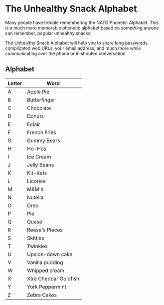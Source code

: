 # The Unhealthy Snack Alphabet
Many people have trouble remembering the NATO Phonetic Alphabet. This is a much more memorable phonetic alphabet based on something anyone can remember, popular unhealthy snacks!

The Unhealthy Snack Alphabet will help you to share long passwords, complicated web URLs, your email address, and much more while communicating over the phone or in shouted conversation.

## Alphabet

|Letter|Word|
|---|---|
|A|Apple Pie|
|B|Butterfinger|
|C|Chocolate|
|D|Donuts|
|E|Eclair|
|F|French Fries|
|G|Gummy Bears|
|H|Ho-Hos|
|I|Ice Cream|
|J|Jelly Beans|
|K|Kit-Kats|
|L|Licorice|
|M|M&M's|
|N|Nutella|
|O|Oreo|
|P|Pie|
|Q|Queso|
|R|Reese's Pieces|
|S|Skittles|
|T|Twinkies|
|U|Upside-down cake|
|V|Vanilla pudding|
|W|Whipped cream|
|X|Xtra Cheddar Goldfish|
|Y|York Peppermint|
|Z|Zebra Cakes|
